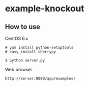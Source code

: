 # example-knockout

## How to use

CentOS 6.x

```
# yum install python-setuptools
# easy_install cherrypy
```

```
$ python server.py
```

Web browser
```
http://server:8080/app/examples/
```

